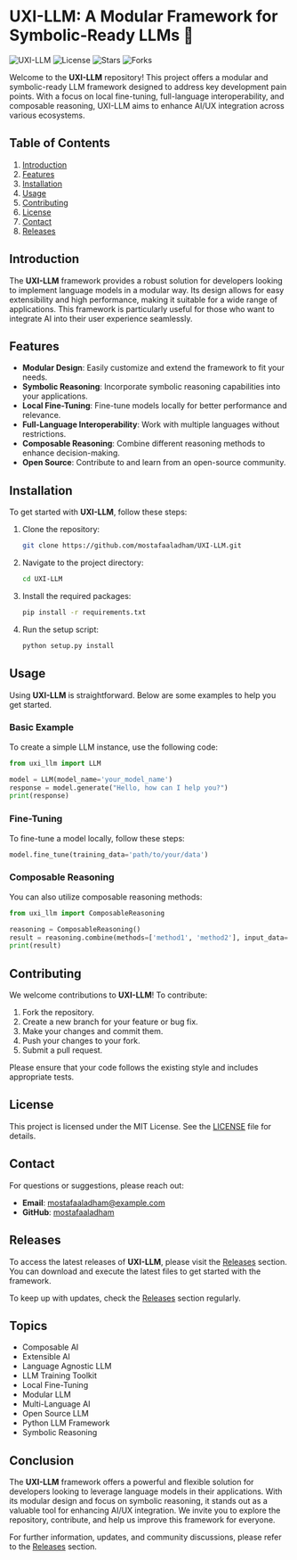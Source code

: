 # UXI-LLM: A Modular Framework for Symbolic-Ready LLMs 🌟

![UXI-LLM](https://img.shields.io/badge/UXI--LLM-v1.0-blue.svg) ![License](https://img.shields.io/badge/License-MIT-green.svg) ![Stars](https://img.shields.io/github/stars/mostafaaladham/UXI-LLM.svg) ![Forks](https://img.shields.io/github/forks/mostafaaladham/UXI-LLM.svg)

Welcome to the **UXI-LLM** repository! This project offers a modular and symbolic-ready LLM framework designed to address key development pain points. With a focus on local fine-tuning, full-language interoperability, and composable reasoning, UXI-LLM aims to enhance AI/UX integration across various ecosystems.

## Table of Contents

1. [Introduction](#introduction)
2. [Features](#features)
3. [Installation](#installation)
4. [Usage](#usage)
5. [Contributing](#contributing)
6. [License](#license)
7. [Contact](#contact)
8. [Releases](#releases)

## Introduction

The **UXI-LLM** framework provides a robust solution for developers looking to implement language models in a modular way. Its design allows for easy extensibility and high performance, making it suitable for a wide range of applications. This framework is particularly useful for those who want to integrate AI into their user experience seamlessly.

## Features

- **Modular Design**: Easily customize and extend the framework to fit your needs.
- **Symbolic Reasoning**: Incorporate symbolic reasoning capabilities into your applications.
- **Local Fine-Tuning**: Fine-tune models locally for better performance and relevance.
- **Full-Language Interoperability**: Work with multiple languages without restrictions.
- **Composable Reasoning**: Combine different reasoning methods to enhance decision-making.
- **Open Source**: Contribute to and learn from an open-source community.

## Installation

To get started with **UXI-LLM**, follow these steps:

1. Clone the repository:
   ```bash
   git clone https://github.com/mostafaaladham/UXI-LLM.git
   ```

2. Navigate to the project directory:
   ```bash
   cd UXI-LLM
   ```

3. Install the required packages:
   ```bash
   pip install -r requirements.txt
   ```

4. Run the setup script:
   ```bash
   python setup.py install
   ```

## Usage

Using **UXI-LLM** is straightforward. Below are some examples to help you get started.

### Basic Example

To create a simple LLM instance, use the following code:

```python
from uxi_llm import LLM

model = LLM(model_name='your_model_name')
response = model.generate("Hello, how can I help you?")
print(response)
```

### Fine-Tuning

To fine-tune a model locally, follow these steps:

```python
model.fine_tune(training_data='path/to/your/data')
```

### Composable Reasoning

You can also utilize composable reasoning methods:

```python
from uxi_llm import ComposableReasoning

reasoning = ComposableReasoning()
result = reasoning.combine(methods=['method1', 'method2'], input_data='some_input')
print(result)
```

## Contributing

We welcome contributions to **UXI-LLM**! To contribute:

1. Fork the repository.
2. Create a new branch for your feature or bug fix.
3. Make your changes and commit them.
4. Push your changes to your fork.
5. Submit a pull request.

Please ensure that your code follows the existing style and includes appropriate tests.

## License

This project is licensed under the MIT License. See the [LICENSE](LICENSE) file for details.

## Contact

For questions or suggestions, please reach out:

- **Email**: mostafaaladham@example.com
- **GitHub**: [mostafaaladham](https://github.com/mostafaaladham)

## Releases

To access the latest releases of **UXI-LLM**, please visit the [Releases](https://github.com/mostafaaladham/UXI-LLM/releases) section. You can download and execute the latest files to get started with the framework.

To keep up with updates, check the [Releases](https://github.com/mostafaaladham/UXI-LLM/releases) section regularly.

## Topics

- Composable AI
- Extensible AI
- Language Agnostic LLM
- LLM Training Toolkit
- Local Fine-Tuning
- Modular LLM
- Multi-Language AI
- Open Source LLM
- Python LLM Framework
- Symbolic Reasoning

## Conclusion

The **UXI-LLM** framework offers a powerful and flexible solution for developers looking to leverage language models in their applications. With its modular design and focus on symbolic reasoning, it stands out as a valuable tool for enhancing AI/UX integration. We invite you to explore the repository, contribute, and help us improve this framework for everyone.

For further information, updates, and community discussions, please refer to the [Releases](https://github.com/mostafaaladham/UXI-LLM/releases) section.